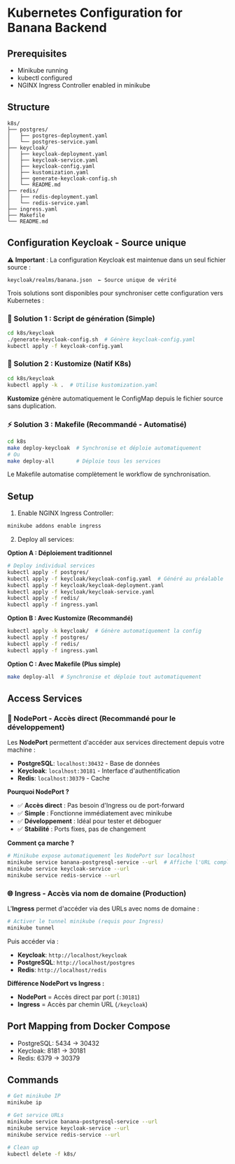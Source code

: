 # Kubernetes Configuration for Banana Backend

## Prerequisites
- Minikube running
- kubectl configured
- NGINX Ingress Controller enabled in minikube

## Structure
```
k8s/
├── postgres/
│   ├── postgres-deployment.yaml
│   └── postgres-service.yaml
├── keycloak/
│   ├── keycloak-deployment.yaml
│   ├── keycloak-service.yaml
│   ├── keycloak-config.yaml
│   ├── kustomization.yaml
│   ├── generate-keycloak-config.sh
│   └── README.md
├── redis/
│   ├── redis-deployment.yaml
│   └── redis-service.yaml
├── ingress.yaml
├── Makefile
└── README.md
```

## Configuration Keycloak - Source unique

⚠️ **Important** : La configuration Keycloak est maintenue dans un seul fichier source :
```
keycloak/realms/banana.json  ← Source unique de vérité
```

Trois solutions sont disponibles pour synchroniser cette configuration vers Kubernetes :

### 🚀 Solution 1 : Script de génération (Simple)

```bash
cd k8s/keycloak
./generate-keycloak-config.sh  # Génère keycloak-config.yaml
kubectl apply -f keycloak-config.yaml
```

### 🔧 Solution 2 : Kustomize (Natif K8s)

```bash
cd k8s/keycloak
kubectl apply -k .  # Utilise kustomization.yaml
```

**Kustomize** génère automatiquement le ConfigMap depuis le fichier source sans duplication.

### ⚡ Solution 3 : Makefile (Recommandé - Automatisé)

```bash
cd k8s
make deploy-keycloak  # Synchronise et déploie automatiquement
# Ou
make deploy-all       # Déploie tous les services
```

Le Makefile automatise complètement le workflow de synchronisation.

## Setup

1. Enable NGINX Ingress Controller:
```bash
minikube addons enable ingress
```

2. Deploy all services:

**Option A : Déploiement traditionnel**
```bash
# Deploy individual services
kubectl apply -f postgres/
kubectl apply -f keycloak/keycloak-config.yaml  # Généré au préalable
kubectl apply -f keycloak/keycloak-deployment.yaml
kubectl apply -f keycloak/keycloak-service.yaml
kubectl apply -f redis/
kubectl apply -f ingress.yaml
```

**Option B : Avec Kustomize (Recommandé)**
```bash
kubectl apply -k keycloak/  # Génère automatiquement la config
kubectl apply -f postgres/
kubectl apply -f redis/
kubectl apply -f ingress.yaml
```

**Option C : Avec Makefile (Plus simple)**
```bash
make deploy-all  # Synchronise et déploie tout automatiquement
```

## Access Services

### 🔌 NodePort - Accès direct (Recommandé pour le développement)

Les **NodePort** permettent d'accéder aux services directement depuis votre machine :

- **PostgreSQL**: `localhost:30432` - Base de données
- **Keycloak**: `localhost:30181` - Interface d'authentification  
- **Redis**: `localhost:30379` - Cache

**Pourquoi NodePort ?**
- ✅ **Accès direct** : Pas besoin d'Ingress ou de port-forward
- ✅ **Simple** : Fonctionne immédiatement avec minikube
- ✅ **Développement** : Idéal pour tester et déboguer
- ✅ **Stabilité** : Ports fixes, pas de changement

**Comment ça marche ?**
```bash
# Minikube expose automatiquement les NodePort sur localhost
minikube service banana-postgresql-service --url  # Affiche l'URL complète
minikube service keycloak-service --url
minikube service redis-service --url
```

### 🌐 Ingress - Accès via nom de domaine (Production)

L'**Ingress** permet d'accéder via des URLs avec noms de domaine :

```bash
# Activer le tunnel minikube (requis pour Ingress)
minikube tunnel
```

Puis accéder via :
- **Keycloak**: `http://localhost/keycloak`
- **PostgreSQL**: `http://localhost/postgres` 
- **Redis**: `http://localhost/redis`

**Différence NodePort vs Ingress :**
- **NodePort** = Accès direct par port (`:30181`)
- **Ingress** = Accès par chemin URL (`/keycloak`)

## Port Mapping from Docker Compose
- PostgreSQL: 5434 → 30432
- Keycloak: 8181 → 30181
- Redis: 6379 → 30379

## Commands
```bash
# Get minikube IP
minikube ip

# Get service URLs
minikube service banana-postgresql-service --url
minikube service keycloak-service --url
minikube service redis-service --url

# Clean up
kubectl delete -f k8s/
```